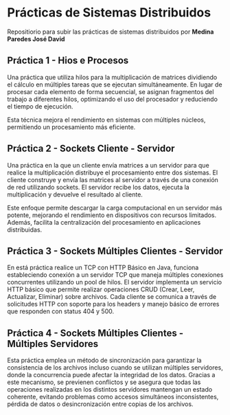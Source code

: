 # Prácticas de Sistemas Distribuidos
Repositiorio para subir las prácticas de sistemas distribuidos por **Medina Paredes José David**
## Práctica 1 - Hios e Procesos
Una práctica que utiliza hilos para la multiplicación de matrices dividiendo el cálculo en múltiples tareas que se ejecutan simultáneamente. En lugar de procesar cada elemento de forma secuencial, se asignan fragmentos del trabajo a diferentes hilos, optimizando el uso del procesador y reduciendo el tiempo de ejecución.

Esta técnica mejora el rendimiento en sistemas con múltiples núcleos, permitiendo un procesamiento más eficiente.
## Práctica 2 - Sockets Cliente - Servidor
Una práctica en la que un cliente envía matrices a un servidor para que realice la multiplicación distribuye el procesamiento entre dos sistemas. El cliente construye y envía las matrices al servidor a través de una conexión de red utilizando sockets. El servidor recibe los datos, ejecuta la multiplicación y devuelve el resultado al cliente.

Este enfoque permite descargar la carga computacional en un servidor más potente, mejorando el rendimiento en dispositivos con recursos limitados. Además, facilita la centralización del procesamiento en aplicaciones distribuidas.
## Práctica 3 - Sockets Múltiples Clientes - Servidor
En está práctica realice un TCP con HTTP Básico en Java, funciona estableciendo conexión a un servidor TCP que maneja múltiples conexiones concurrentes utilizando un pool de hilos. El servidor implementa un servicio HTTP básico que permite realizar operaciones CRUD (Crear, Leer, Actualizar, Eliminar) sobre archivos. Cada cliente se comunica a través de solicitudes HTTP con soporte para los headers y manejo básico de errores que responden con status 404 y 500.
## Práctica 4 - Sockets Múltiples Clientes - Múltiples Servidores
Esta práctica emplea un método de sincronización para garantizar la consistencia de los archivos incluso cuando se utilizan múltiples servidores, donde la concurrencia puede afectar la integridad de los datos. Gracias a este mecanismo, se previenen conflictos y se asegura que todas las operaciones realizadas en los distintos servidores mantengan un estado coherente, evitando problemas como accesos simultáneos inconsistentes, pérdida de datos o desincronización entre copias de los archivos.

